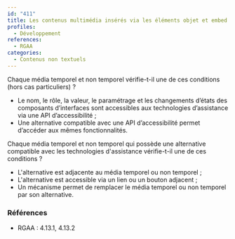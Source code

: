 ```yaml
---
id: "411"
title: Les contenus multimédia insérés via les éléments objet et embed sont compatibles avec les aides techniques.
profiles:
  - Développement
references:
  - RGAA
categories:
  - Contenus non textuels
---
```


Chaque média temporel et non temporel vérifie-t-il une de ces conditions (hors cas particuliers) ?
* Le nom, le rôle, la valeur, le paramétrage et les changements d’états des composants d’interfaces sont accessibles aux technologies d’assistance via une API d’accessibilité ;
* Une alternative compatible avec une API d’accessibilité permet d’accéder aux mêmes fonctionnalités.

Chaque média temporel et non temporel qui possède une alternative compatible avec les technologies d'assistance vérifie-t-il une de ces conditions ?
* L'alternative est adjacente au média temporel ou non temporel ;
* L'alternative est accessible via un lien ou un bouton adjacent ;
* Un mécanisme permet de remplacer le média temporel ou non temporel par son alternative.

### Références

*   RGAA : 4.13.1, 4.13.2
